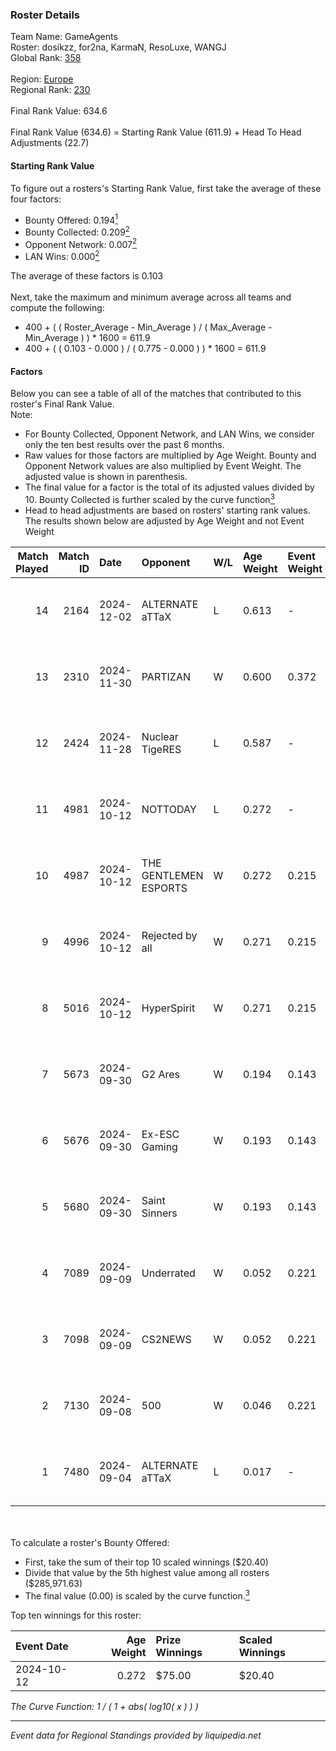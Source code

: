 ### Roster Details<br />
Team Name: GameAgents<br />
Roster: dosikzz, for2na, KarmaN, ResoLuxe, WANGJ<br />
Global Rank: [358](../../standings_global_2025_02_28.md)<br />
<br />
Region: [Europe]( ../../standings_europe_2025_02_28.md)<br />
Regional Rank: [230]( ../../standings_europe_2025_02_28.md)<br />
<br />
Final Rank Value:  634.6<br />
<br />
Final Rank Value (634.6) = Starting Rank Value (611.9) + Head To Head Adjustments (22.7)<br />

#### Starting Rank Value<br />
To figure out a rosters's Starting Rank Value, first take the average of these four factors:<br />
- Bounty Offered: 0.194[<sup>1</sup>](#table2)
- Bounty Collected: 0.209[<sup>2</sup>](#table1)
- Opponent Network: 0.007[<sup>2</sup>](#table1)
- LAN Wins: 0.000[<sup>2</sup>](#table1)

The average of these factors is 0.103<br />
<br />
Next, take the maximum and minimum average across all teams and compute the following:<br />
- 400 + ( ( Roster_Average - Min_Average ) / ( Max_Average - Min_Average ) ) * 1600 = 611.9
- 400 + ( ( 0.103 - 0.000 ) / ( 0.775 - 0.000 ) ) * 1600 = 611.9


#### Factors<br />
Below you can see a table of all of the matches that contributed to this roster's Final Rank Value.<br />
Note:<br />

- For Bounty Collected, Opponent Network, and LAN Wins, we consider only the ten best results over the past 6 months.
- Raw values for those factors are multiplied by Age Weight. Bounty and Opponent Network values are also multiplied by Event Weight. The adjusted value is shown in parenthesis.
- The final value for a factor is the total of its adjusted values divided by 10. Bounty Collected is further scaled by the curve function[<sup>3</sup>](#curveFunction)
- Head to head adjustments are based on rosters' starting rank values. The results shown below are adjusted by Age Weight and not Event Weight
<span id="table1"></span><br />


| Match Played | Match ID | Date       | Opponent              | W/L | Age Weight | Event Weight | Bounty Collected | Opponent Network | LAN Wins  | H2H Adj. | Roster                                   |
| -: | -: | :- | :- | :- | :- | :- | :- | :- | :- | -: | :- |
|           14 |     2164 | 2024-12-02 | ALTERNATE aTTaX       | L   | 0.613      | -            | -                | -                | -         |    -2.50 | dosikzz, for2na, KarmaN, ResoLuxe, WANGJ |
|           13 |     2310 | 2024-11-30 | PARTIZAN              | W   | 0.600      | 0.372        | 0.000 (0.000)    | 0.085 (0.019)    | 0 (0.000) |     9.67 | dosikzz, for2na, KarmaN, ResoLuxe, WANGJ |
|           12 |     2424 | 2024-11-28 | Nuclear TigeRES       | L   | 0.587      | -            | -                | -                | -         |    -4.50 | dosikzz, for2na, KarmaN, ResoLuxe, WANGJ |
|           11 |     4981 | 2024-10-12 | NOTTODAY              | L   | 0.272      | -            | -                | -                | -         |    -4.36 | dosikzz, for2na, ResoLuxe, rinn, WANGJ   |
|           10 |     4987 | 2024-10-12 | THE GENTLEMEN ESPORTS | W   | 0.272      | 0.215        | 0.002 (0.000)    | 0.191 (0.011)    | 0 (0.000) |     5.24 | dosikzz, for2na, ResoLuxe, rinn, WANGJ   |
|            9 |     4996 | 2024-10-12 | Rejected by all       | W   | 0.271      | 0.215        | 0.000 (0.000)    | 0.013 (0.001)    | 0 (0.000) |     1.89 | dosikzz, for2na, ResoLuxe, rinn, WANGJ   |
|            8 |     5016 | 2024-10-12 | HyperSpirit           | W   | 0.271      | 0.215        | 0.004 (0.000)    | 0.131 (0.008)    | 0 (0.000) |     5.00 | dosikzz, for2na, ResoLuxe, rinn, WANGJ   |
|            7 |     5673 | 2024-09-30 | G2 Ares               | W   | 0.194      | 0.143        | 0.001 (0.000)    | 0.283 (0.008)    | 0 (0.000) |     3.81 | dosikzz, for2na, ResoLuxe, rinn, WANGJ   |
|            6 |     5676 | 2024-09-30 | Ex-ESC Gaming         | W   | 0.193      | 0.143        | 0.001 (0.000)    | 0.263 (0.007)    | 0 (0.000) |     3.48 | dosikzz, for2na, ResoLuxe, rinn, WANGJ   |
|            5 |     5680 | 2024-09-30 | Saint Sinners         | W   | 0.193      | 0.143        | 0.000 (0.000)    | 0.066 (0.002)    | 0 (0.000) |     1.98 | dosikzz, for2na, ResoLuxe, rinn, WANGJ   |
|            4 |     7089 | 2024-09-09 | Underrated            | W   | 0.052      | 0.221        | 0.002 (0.000)    | 0.193 (0.002)    | 0 (0.000) |     1.04 | dosikzz, for2na, ResoLuxe, rinn, WANGJ   |
|            3 |     7098 | 2024-09-09 | CS2NEWS               | W   | 0.052      | 0.221        | 0.000 (0.000)    | 0.016 (0.000)    | 0 (0.000) |     0.69 | dosikzz, for2na, ResoLuxe, rinn, WANGJ   |
|            2 |     7130 | 2024-09-08 | 500                   | W   | 0.046      | 0.221        | 0.111 (0.001)    | 1.000 (0.010)    | 0 (0.000) |     1.34 | dosikzz, for2na, ResoLuxe, rinn, WANGJ   |
|            1 |     7480 | 2024-09-04 | ALTERNATE aTTaX       | L   | 0.017      | -            | -                | -                | -         |    -0.06 | dosikzz, for2na, ResoLuxe, rinn, WANGJ   |

<br />
<span id="table2"></span><br />
To calculate a roster's Bounty Offered:<br />

- First, take the sum of their top 10 scaled winnings ($20.40)
- Divide that value by the 5th highest value among all rosters ($285,971.63)
- The final value (0.00) is scaled by the curve function.[<sup>3</sup>](#curveFunction)

Top ten winnings for this roster:<br />

| Event Date | Age Weight | Prize Winnings | Scaled Winnings |
| :- | -: | :- | :- |
| 2024-10-12 |      0.272 | $75.00         | $20.40          |


<span id="curveFunction"></span>_The Curve Function: 1 / ( 1 + abs( log10( x ) ) )_<br />

---
_Event data for Regional Standings provided by liquipedia.net_<br />
